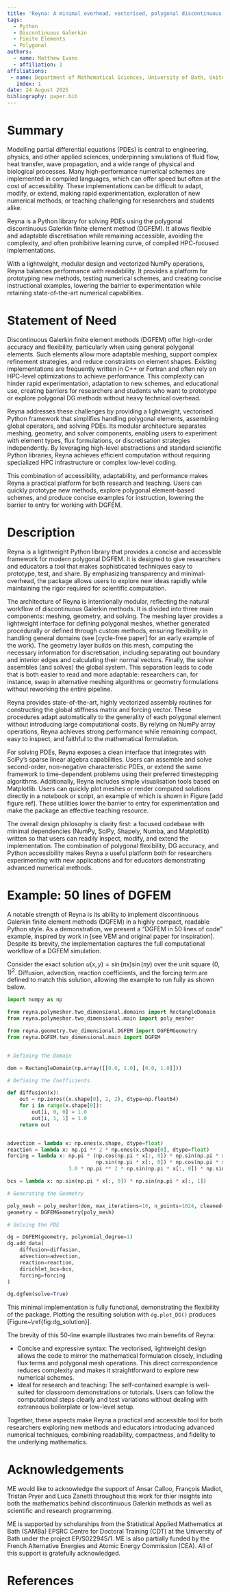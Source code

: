 ```yaml
---
title: 'Reyna: A minimal overhead, vectorised, polygonal discontinuous Galerkin finite element library.'
tags:
  - Python
  - Discontinuous Galerkin
  - Finite Elements
  - Polygonal
authors:
  - name: Matthew Evans
  - affiliation: 1
affiliations:
 - name: Department of Mathematical Sciences, University of Bath, United Kingdom
   index: 1
date: 24 August 2025
bibliography: paper.bib
---
```


# Summary

Modelling partial differential equations (PDEs) is central to engineering, physics, and other applied sciences, 
underpinning simulations of fluid flow, heat transfer, wave propagation, and a wide range of physical and biological 
processes. Many high-performance numerical schemes are implemented in compiled languages, which can offer speed but 
often at the cost of accessibility. These implementations can be difficult to adapt, modify, or extend, making rapid 
experimentation, exploration of new numerical methods, or teaching challenging for researchers and students alike.

Reyna is a Python library for solving PDEs using the polygonal discontinuous Galerkin finite element method (DGFEM). It 
allows flexible and adaptable discretisation while remaining accessible, avoiding the complexity, and often prohibitive 
learning curve, of compiled HPC-focused implementations.

With a lightweight, modular design and vectorized NumPy operations, Reyna balances performance with readability. It 
provides a platform for prototyping new methods, testing numerical schemes, and creating concise instructional examples,
lowering the barrier to experimentation while retaining state-of-the-art numerical capabilities.

# Statement of Need

Discontinuous Galerkin finite element methods (DGFEM) offer high-order accuracy and flexibility, particularly when using 
general polygonal elements. Such elements allow more adaptable meshing, support complex refinement strategies, and 
reduce constraints on element shapes. Existing implementations are frequently written in C++ or Fortran and often rely 
on HPC-level optimizations to achieve performance. This complexity can hinder rapid experimentation, adaptation to new 
schemes, and educational use, creating barriers for researchers and students who want to prototype or explore 
polygonal DG methods without heavy technical overhead.

Reyna addresses these challenges by providing a lightweight, vectorised Python framework that simplifies handling 
polygonal elements, assembling global operators, and solving PDEs. Its modular architecture separates meshing, geometry,
and solver components, enabling users to experiment with element types, flux formulations, or discretisation strategies 
independently. By leveraging high-level abstractions and standard scientific Python libraries, Reyna achieves efficient
computation without requiring specialized HPC infrastructure or complex low-level coding.

This combination of accessibility, adaptability, and performance makes Reyna a practical platform for both research and
teaching. Users can quickly prototype new methods, explore polygonal element-based schemes, and produce concise examples
for instruction, lowering the barrier to entry for working with DGFEM.

# Description

Reyna is a lightweight Python library that provides a concise and accessible framework for modern polygonal DGFEM. It is
designed to give researchers and educators a tool that makes sophisticated techniques easy to prototype, test, and 
share. By emphasizing transparency and minimal-overhead, the package allows users to explore new ideas rapidly while 
maintaining the rigor required for scientific computation.

The architecture of Reyna is intentionally modular, reflecting the natural workflow of discontinuous Galerkin methods. 
It is divided into three main components: meshing, geometry, and solving. The meshing layer provides a lightweight 
interface for defining polygonal meshes, whether generated procedurally or defined through custom methods, ensuring 
flexibility in handling general domains (see [cycle-free paper] for an early example of the work). The geometry layer 
builds on this mesh, computing the necessary information for discretisation, including separating out boundary and 
interior edges and calculating their normal vectors. Finally, the solver assembles (and solves) the global system. This 
separation leads to code that is both easier to read and more adaptable: researchers can, for instance, swap in 
alternative meshing algorithms or geometry formulations without reworking the entire pipeline.

Reyna provides state-of-the-art, highly vectorized assembly routines for constructing the global stiffness matrix and 
forcing vector. These procedures adapt automatically to the generality of each polygonal element without introducing 
large computational costs. By relying on NumPy array operations, Reyna achieves strong performance while remaining 
compact, easy to inspect, and faithful to the mathematical formulation.

For solving PDEs, Reyna exposes a clean interface that integrates with SciPy’s sparse linear algebra capabilities. Users 
can assemble and solve second-order, non-negative characteristic PDEs, or extend the same framework to time-dependent 
problems using their preferred timestepping algorithms. Additionally, Reyna includes simple visualisation tools based on 
Matplotlib. Users can quickly plot meshes or render computed solutions directly in a notebook or script, an example of 
which is shown in Figure [add figure ref]. These utilities lower the barrier to entry for experimentation and make the 
package an effective teaching resource.

The overall design philosophy is clarity first: a focused codebase with minimal dependencies (NumPy, SciPy, Shapely, 
Numba, and Matplotlib) written so that users can readily inspect, modify, and extend the implementation. The combination 
of polygonal flexibility, DG accuracy, and Python accessibility makes Reyna a useful platform both for researchers 
experimenting with new applications and for educators demonstrating advanced numerical methods.

# Example: 50 lines of DGFEM

A notable strength of Reyna is its ability to implement discontinuous Galerkin finite element methods (DGFEM) in a 
highly compact, readable Python style. As a demonstration, we present a “DGFEM in 50 lines of code” example, inspired 
by work in [see VEM and original paper for inspiration]. Despite its brevity, the implementation captures the full 
computational workflow of a DGFEM simulation.

Consider the exact solution $u(x, y) = \sin(\pi x)\sin(\pi y)$ over the unit square $(0, 1)^2$. Diffusion, advection, 
reaction coefficients, and the forcing term are defined to match this solution, allowing the example to run fully as 
shown below.

```python
import numpy as np

from reyna.polymesher.two_dimensional.domains import RectangleDomain
from reyna.polymesher.two_dimensional.main import poly_mesher

from reyna.geometry.two_dimensional.DGFEM import DGFEMGeometry
from reyna.DGFEM.two_dimensional.main import DGFEM


# Defining the Domain

dom = RectangleDomain(np.array([[0.0, 1.0], [0.0, 1.0]]))

# Defining the Coefficients

def diffusion(x):
    out = np.zeros((x.shape[0], 2, 2), dtype=np.float64)
    for i in range(x.shape[0]):
        out[i, 0, 0] = 1.0
        out[i, 1, 1] = 1.0
    return out


advection = lambda x: np.ones(x.shape, dtype=float)
reaction = lambda x: np.pi ** 2 * np.ones(x.shape[0], dtype=float)
forcing = lambda x: np.pi * (np.cos(np.pi * x[:, 0]) * np.sin(np.pi * x[:, 1]) +
                             np.sin(np.pi * x[:, 0]) * np.cos(np.pi * x[:, 1])) + \
                    3.0 * np.pi ** 2 * np.sin(np.pi * x[:, 0]) * np.sin(np.pi * x[:, 1])

bcs = lambda x: np.sin(np.pi * x[:, 0]) * np.sin(np.pi * x[:, 1])

# Generating the Geometry

poly_mesh = poly_mesher(dom, max_iterations=10, n_points=1024, cleaned=True)
geometry = DGFEMGeometry(poly_mesh)

# Solving the PDE

dg = DGFEM(geometry, polynomial_degree=1)
dg.add_data(
    diffusion=diffusion,
    advection=advection,
    reaction=reaction,
    dirichlet_bcs=bcs,
    forcing=forcing
)

dg.dgfem(solve=True)

```

This minimal implementation is fully functional, demonstrating the flexibility of the package. Plotting the resulting 
solution with ```dg.plot_DG()``` produces [Figure~\ref{fig:dg_solution}].

The brevity of this 50-line example illustrates two main benefits of Reyna:

- Concise and expressive syntax: The vectorised, lightweight design allows the code to mirror the mathematical 
  formulation closely, including flux terms and polygonal mesh operations. This direct correspondence reduces 
  complexity and makes it straightforward to explore new numerical schemes.
- Ideal for research and teaching: The self-contained example is well-suited for classroom demonstrations or 
  tutorials. Users can follow the computational steps clearly and test variations without dealing with extraneous 
  boilerplate or low-level setup.

Together, these aspects make Reyna a practical and accessible tool for both researchers exploring new methods and 
educators introducing advanced numerical techniques, combining readability, compactness, and fidelity to the underlying 
mathematics.

# Acknowledgements

ME would like to acknowledge the support of Ansar Calloo, François Madiot, Tristan Pryer and Luca Zanetti throughout
this work for thier insights into both the mathematics behind discontinuous Galerkin methods as well as scientific
and research programming.

ME is supported by scholarships from the Statistical Applied Mathematics at Bath (SAMBa) EPSRC Centre for Doctoral 
Training (CDT) at the University of Bath under the project EP/S022945/1. ME is also partially funded by the French 
Alternative Energies and Atomic Energy Commission (CEA). All of this support is gratefully acknowledged.

# References
